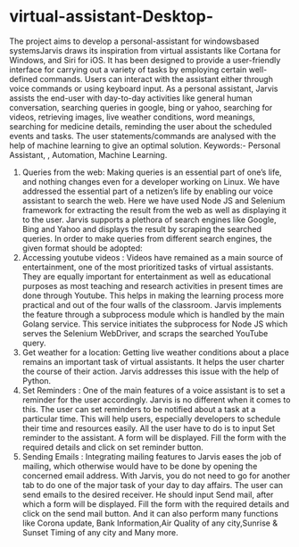 # virtual-assistant-Desktop-

The project aims to develop a personal-assistant for windowsbased systemsJarvis draws its inspiration from virtual assistants
like Cortana for Windows, and Siri for iOS. It has been designed
to provide a user-friendly interface for carrying out a variety of
tasks by employing certain well-defined commands. Users can
interact with the assistant either through voice commands or
using keyboard input. As a personal assistant, Jarvis assists the
end-user with day-to-day activities like general human
conversation, searching queries in google, bing or yahoo,
searching for videos, retrieving images, live weather conditions,
word meanings, searching for medicine details, reminding the
user about the scheduled events and tasks. The user
statements/commands are analysed with the help of machine
learning to give an optimal solution. Keywords:- Personal
Assistant, , Automation, Machine Learning.

1. Queries from the web:
Making queries is an essential
part of one’s life, and nothing changes even for a
developer working on Linux. We have addressed the
essential part of a netizen’s life by enabling our voice
assistant to search the web. Here we have used Node
JS and Selenium framework for extracting the result from
the web as well as displaying it to the user. Jarvis
supports a plethora of search engines like Google, Bing
and Yahoo and displays the result by scraping the
searched queries. In order to make queries from different
search engines, the given format should be adopted:
2. Accessing youtube videos :
Videos have remained
as a main source of entertainment, one of the most
prioritized tasks of virtual assistants. They are equally
important for entertainment as well as educational
purposes as most teaching and research activities in
present times are done through Youtube. This helps in
making the learning process more practical and out of
the four walls of the classroom. Jarvis implements the
feature through a subprocess module which is handled
by the main Golang service. This service initiates the
subprocess for Node JS which serves the Selenium
WebDriver, and scraps the searched YouTube query.
3. Get weather for a location:
Getting live weather
conditions about a place remains an important task of
virtual assistants. It helps the user charter the course
of their action. Jarvis addresses this issue with the
help of Python.
4. Set Reminders :
One of the main features of a voice
assistant is to set a reminder for the user accordingly.
Jarvis is no different when it comes to this. The user can
set reminders to be notified about a task at a particular
time. This will help users, especially developers to
schedule their time and resources easily. All the user
have to do is to input Set reminder to the assistant. A
form will be displayed. Fill the form with the required
details and click on set reminder button.
5. Sending Emails :
Integrating mailing features to
Jarvis eases the job of mailing, which otherwise would
have to be done by opening the concerned email
address. With Jarvis, you do not need to go for another
tab to do one of the major task of your day to day
affairs. The user can send emails to the desired
receiver. He should input Send mail, after which a form
will be displayed. Fill the form with the required details
and click on the send mail button.
And it can also perform many functions like Corona update, Bank Information,Air Quality of any city,Sunrise & Sunset Timing of any city and Many more.

